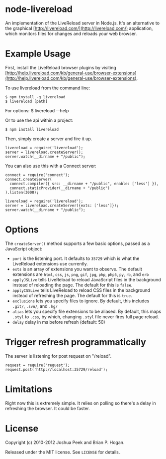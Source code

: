 node-livereload
===============

An implementation of the LiveReload server in Node.js. It's an alternative to the graphical [http://livereload.com/](http://livereload.com/) application, which monitors files for changes and reloads your web browser.

# Example Usage

First, install the LiveReload browser plugins by visiting [http://help.livereload.com/kb/general-use/browser-extensions](http://help.livereload.com/kb/general-use/browser-extensions).

To use livereload from the command line:

    $ npm install -g livereload
    $ livereload [path]

For options:
    $ livereload --help
    

Or to use the api within a project:

    $ npm install livereload

Then, simply create a server and fire it up.

    livereload = require('livereload');
    server = livereload.createServer();
    server.watch(__dirname + "/public");

You can also use this with a Connect server:

    connect = require('connect');
    connect.createServer(
      connect.compiler({ src: __dirname + "/public", enable: ['less'] }),
      connect.staticProvider(__dirname + "/public")
    ).listen(3000);

    livereload = require('livereload');
    server = livereload.createServer({exts: ['less']});
    server.watch(__dirname + "/public");

# Options

The `createServer()` method supports a few basic options, passed as a JavaScript object:

* `port` is the listening port. It defaults to `35729` which is what the LiveReload extensions use currently.  
* `exts` is an array of extensions you want to observe. The default extensions are  `html`, `css`, `js`, `png`, `gif`, `jpg`,
  `php`, `php5`, `py`, `rb`, and `erb`
* `applyJSLive` tells LiveReload to reload JavaScript files in the background instead of reloading the page. The default for this is `false`.
* `applyCSSLive` tells LiveReload to reload CSS files in the background instead of refreshing the page. The default for this is `true`.
* `exclusions` lets you specify files to ignore. By default, this includes `.git/`, `.svn/`, and `.hg/`
* `alias` lets you specify file extensions to be aliased. By default, this maps `.styl` to `.css`, by which, changing `.styl` file never fires full page reload.
* `delay` delay in ms before refresh (default: 50)  

# Trigger refresh programmatically

The server is listening for post request on "/reload".

    request = require('request');
    request.post('http://localhost:35729/reload');


# Limitations

Right now this is extremely simple. It relies on polling so there's a delay in refreshing the browser. It could be faster.

# License

Copyright (c) 2010-2012 Joshua Peek and Brian P. Hogan.

Released under the MIT license. See `LICENSE` for details.

